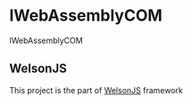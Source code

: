 # IWebAssemblyCOM
IWebAssemblyCOM

## WelsonJS
This project is the part of [WelsonJS](https://github.com/gnh1201/welsonjs) framework
